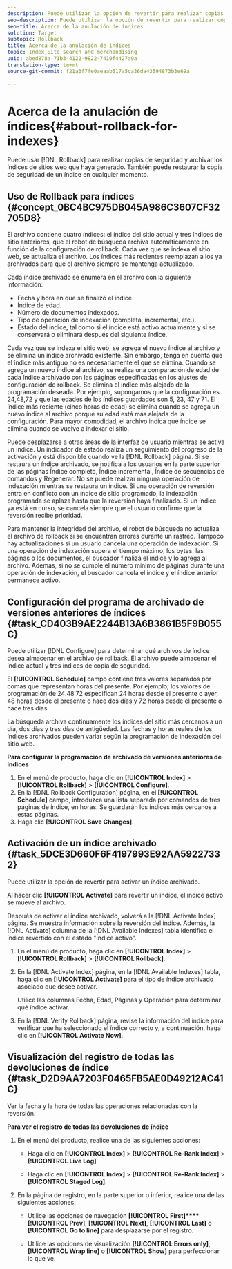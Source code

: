 ```yaml
---
description: Puede utilizar la opción de revertir para realizar copias de seguridad y archivar los índices de sitios web que haya generado. También puede restaurar la copia de seguridad de un índice en cualquier momento.
seo-description: Puede utilizar la opción de revertir para realizar copias de seguridad y archivar los índices de sitios web que haya generado. También puede restaurar la copia de seguridad de un índice en cualquier momento.
seo-title: Acerca de la anulación de índices
solution: Target
subtopic: Rollback
title: Acerca de la anulación de índices
topic: Index,Site search and merchandising
uuid: abed878a-71b3-4122-9822-7410f4427a9a
translation-type: tm+mt
source-git-commit: f21a3f7fe0aeaab517a5ca36da43594873b3e69a

---
```



# Acerca de la anulación de índices{#about-rollback-for-indexes}

Puede usar [!DNL Rollback] para realizar copias de seguridad y archivar los índices de sitios web que haya generado. También puede restaurar la copia de seguridad de un índice en cualquier momento.

## Uso de Rollback para índices {#concept_0BC4BC975DB045A986C3607CF32705D8}

El archivo contiene cuatro índices: el índice del sitio actual y tres índices de sitio anteriores, que el robot de búsqueda archiva automáticamente en función de la configuración de rollback. Cada vez que se indexa el sitio web, se actualiza el archivo. Los índices más recientes reemplazan a los ya archivados para que el archivo siempre se mantenga actualizado.

Cada índice archivado se enumera en el archivo con la siguiente información:

* Fecha y hora en que se finalizó el índice.
* Índice de edad.
* Número de documentos indexados.
* Tipo de operación de indexación (completa, incremental, etc.).
* Estado del índice, tal como si el índice está activo actualmente y si se conservará o eliminará después del siguiente índice.

Cada vez que se indexa el sitio web, se agrega el nuevo índice al archivo y se elimina un índice archivado existente. Sin embargo, tenga en cuenta que el índice más antiguo no es necesariamente el que se elimina. Cuando se agrega un nuevo índice al archivo, se realiza una comparación de edad de cada índice archivado con las páginas especificadas en los ajustes de configuración de rollback. Se elimina el índice más alejado de la programación deseada. Por ejemplo, supongamos que la configuración es 24,48,72 y que las edades de los índices guardados son 5, 23, 47 y 71. El índice más reciente (cinco horas de edad) se elimina cuando se agrega un nuevo índice al archivo porque su edad está más alejada de la configuración. Para mayor comodidad, el archivo indica qué índice se elimina cuando se vuelve a indexar el sitio.

Puede desplazarse a otras áreas de la interfaz de usuario mientras se activa un índice. Un indicador de estado realiza un seguimiento del progreso de la activación y está disponible cuando ve la [!DNL Rollback] página. Si se restaura un índice archivado, se notifica a los usuarios en la parte superior de las páginas Índice completo, Índice incremental, Índice de secuencias de comandos y Regenerar. No se puede realizar ninguna operación de indexación mientras se restaura un índice. Si una operación de reversión entra en conflicto con un índice de sitio programado, la indexación programada se aplaza hasta que la reversión haya finalizado. Si un índice ya está en curso, se cancela siempre que el usuario confirme que la reversión recibe prioridad.

Para mantener la integridad del archivo, el robot de búsqueda no actualiza el archivo de rollback si se encuentran errores durante un rastreo. Tampoco hay actualizaciones si un usuario cancela una operación de indexación. Si una operación de indexación supera el tiempo máximo, los bytes, las páginas o los documentos, el buscador finaliza el índice y lo agrega al archivo. Además, si no se cumple el número mínimo de páginas durante una operación de indexación, el buscador cancela el índice y el índice anterior permanece activo.

## Configuración del programa de archivado de versiones anteriores de índices {#task_CD403B9AE2244B13A6B3861B5F9B055C}

Puede utilizar [!DNL Configure] para determinar qué archivos de índice desea almacenar en el archivo de rollback. El archivo puede almacenar el índice actual y tres índices de copia de seguridad.

El **[!UICONTROL Schedule]** campo contiene tres valores separados por comas que representan horas del presente. Por ejemplo, los valores de programación de 24.48.72 especifican 24 horas desde el presente o ayer, 48 horas desde el presente o hace dos días y 72 horas desde el presente o hace tres días.

La búsqueda archiva continuamente los índices del sitio más cercanos a un día, dos días y tres días de antigüedad. Las fechas y horas reales de los índices archivados pueden variar según la programación de indexación del sitio web.

**Para configurar la programación de archivado de versiones anteriores de índices**

1. En el menú de producto, haga clic en **[!UICONTROL Index]** > **[!UICONTROL Rollback]** > **[!UICONTROL Configure]**.
1. En la [!DNL Rollback Configuration] página, en el **[!UICONTROL Schedule]** campo, introduzca una lista separada por comandos de tres páginas de índice, en horas. Se guardarán los índices más cercanos a estas páginas.
1. Haga clic **[!UICONTROL Save Changes]**.

## Activación de un índice archivado {#task_5DCE3D660F6F4197993E92AA59227332}

Puede utilizar la opción de revertir para activar un índice archivado.

Al hacer clic **[!UICONTROL Activate]** para revertir un índice, el índice activo se mueve al archivo.

Después de activar el índice archivado, volverá a la [!DNL Activate Index] página. Se muestra información sobre la reversión del índice. Además, la [!DNL Activate] columna de la [!DNL Available Indexes] tabla identifica el índice revertido con el estado &quot;Índice activo&quot;.

1. En el menú de producto, haga clic en **[!UICONTROL Index]** > **[!UICONTROL Rollback]** > **[!UICONTROL Rollback]**.
1. En la [!DNL Activate Index] página, en la [!DNL Available Indexes] tabla, haga clic en **[!UICONTROL Activate]** para el tipo de índice archivado asociado que desee activar.

   Utilice las columnas Fecha, Edad, Páginas y Operación para determinar qué índice activar.
1. En la [!DNL Verify Rollback] página, revise la información del índice para verificar que ha seleccionado el índice correcto y, a continuación, haga clic en **[!UICONTROL Activate Now]**.

## Visualización del registro de todas las devoluciones de índice {#task_D2D9AA7203F0465FB5AE0D49212AC41C}

Ver la fecha y la hora de todas las operaciones relacionadas con la reversión.

**Para ver el registro de todas las devoluciones de índice**

1. En el menú del producto, realice una de las siguientes acciones:

   * Haga clic en **[!UICONTROL Index]** > **[!UICONTROL Re-Rank Index]** > **[!UICONTROL Live Log]**.

   * Haga clic en **[!UICONTROL Index]** > **[!UICONTROL Re-Rank Index]** > **[!UICONTROL Staged Log]**.

1. En la página de registro, en la parte superior o inferior, realice una de las siguientes acciones:

   * Utilice las opciones de navegación **[!UICONTROL First]****[!UICONTROL Prev]**, **[!UICONTROL Next]**, **[!UICONTROL Last]** o **[!UICONTROL Go to line]** para desplazarse por el registro.

   * Utilice las opciones de visualización **[!UICONTROL Errors only]**, **[!UICONTROL Wrap line]** o **[!UICONTROL Show]** para perfeccionar lo que ve.

